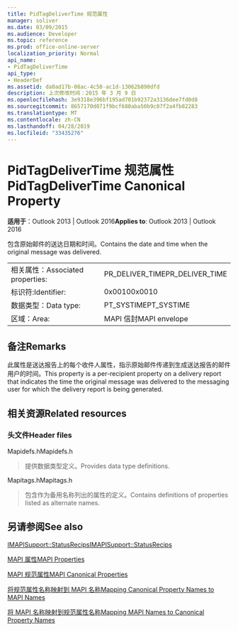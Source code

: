 ```yaml
---
title: PidTagDeliverTime 规范属性
manager: soliver
ms.date: 03/09/2015
ms.audience: Developer
ms.topic: reference
ms.prod: office-online-server
localization_priority: Normal
api_name:
- PidTagDeliverTime
api_type:
- HeaderDef
ms.assetid: da0ad17b-08ac-4c50-ac1d-13062b890dfd
description: 上次修改时间：2015 年 3 月 9 日
ms.openlocfilehash: 3e9318e396bf195ad701b92372a3136dee7fd0d8
ms.sourcegitcommit: 8657170d071f9bcf680aba50b9c07f2a4fb82283
ms.translationtype: MT
ms.contentlocale: zh-CN
ms.lasthandoff: 04/28/2019
ms.locfileid: "33435276"
---
```

# <a name="pidtagdelivertime-canonical-property"></a><span data-ttu-id="f4460-103">PidTagDeliverTime 规范属性</span><span class="sxs-lookup"><span data-stu-id="f4460-103">PidTagDeliverTime Canonical Property</span></span>

  
  
<span data-ttu-id="f4460-104">**适用于**：Outlook 2013 | Outlook 2016</span><span class="sxs-lookup"><span data-stu-id="f4460-104">**Applies to**: Outlook 2013 | Outlook 2016</span></span> 
  
<span data-ttu-id="f4460-105">包含原始邮件的送达日期和时间。</span><span class="sxs-lookup"><span data-stu-id="f4460-105">Contains the date and time when the original message was delivered.</span></span> 
  
|||
|:-----|:-----|
|<span data-ttu-id="f4460-106">相关属性：</span><span class="sxs-lookup"><span data-stu-id="f4460-106">Associated properties:</span></span>  <br/> |<span data-ttu-id="f4460-107">PR_DELIVER_TIME</span><span class="sxs-lookup"><span data-stu-id="f4460-107">PR_DELIVER_TIME</span></span>  <br/> |
|<span data-ttu-id="f4460-108">标识符:</span><span class="sxs-lookup"><span data-stu-id="f4460-108">Identifier:</span></span>  <br/> |<span data-ttu-id="f4460-109">0x0010</span><span class="sxs-lookup"><span data-stu-id="f4460-109">0x0010</span></span>  <br/> |
|<span data-ttu-id="f4460-110">数据类型：</span><span class="sxs-lookup"><span data-stu-id="f4460-110">Data type:</span></span>  <br/> |<span data-ttu-id="f4460-111">PT_SYSTIME</span><span class="sxs-lookup"><span data-stu-id="f4460-111">PT_SYSTIME</span></span>  <br/> |
|<span data-ttu-id="f4460-112">区域：</span><span class="sxs-lookup"><span data-stu-id="f4460-112">Area:</span></span>  <br/> |<span data-ttu-id="f4460-113">MAPI 信封</span><span class="sxs-lookup"><span data-stu-id="f4460-113">MAPI envelope</span></span>  <br/> |
   
## <a name="remarks"></a><span data-ttu-id="f4460-114">备注</span><span class="sxs-lookup"><span data-stu-id="f4460-114">Remarks</span></span>

<span data-ttu-id="f4460-115">此属性是送达报告上的每个收件人属性，指示原始邮件传递到生成送达报告的邮件用户的时间。</span><span class="sxs-lookup"><span data-stu-id="f4460-115">This property is a per-recipient property on a delivery report that indicates the time the original message was delivered to the messaging user for which the delivery report is being generated.</span></span>
  
## <a name="related-resources"></a><span data-ttu-id="f4460-116">相关资源</span><span class="sxs-lookup"><span data-stu-id="f4460-116">Related resources</span></span>

### <a name="header-files"></a><span data-ttu-id="f4460-117">头文件</span><span class="sxs-lookup"><span data-stu-id="f4460-117">Header files</span></span>

<span data-ttu-id="f4460-118">Mapidefs.h</span><span class="sxs-lookup"><span data-stu-id="f4460-118">Mapidefs.h</span></span>
  
> <span data-ttu-id="f4460-119">提供数据类型定义。</span><span class="sxs-lookup"><span data-stu-id="f4460-119">Provides data type definitions.</span></span>
    
<span data-ttu-id="f4460-120">Mapitags.h</span><span class="sxs-lookup"><span data-stu-id="f4460-120">Mapitags.h</span></span>
  
> <span data-ttu-id="f4460-121">包含作为备用名称列出的属性的定义。</span><span class="sxs-lookup"><span data-stu-id="f4460-121">Contains definitions of properties listed as alternate names.</span></span>
    
## <a name="see-also"></a><span data-ttu-id="f4460-122">另请参阅</span><span class="sxs-lookup"><span data-stu-id="f4460-122">See also</span></span>



[<span data-ttu-id="f4460-123">IMAPISupport::StatusRecips</span><span class="sxs-lookup"><span data-stu-id="f4460-123">IMAPISupport::StatusRecips</span></span>](imapisupport-statusrecips.md)


[<span data-ttu-id="f4460-124">MAPI 属性</span><span class="sxs-lookup"><span data-stu-id="f4460-124">MAPI Properties</span></span>](mapi-properties.md)
  
[<span data-ttu-id="f4460-125">MAPI 规范属性</span><span class="sxs-lookup"><span data-stu-id="f4460-125">MAPI Canonical Properties</span></span>](mapi-canonical-properties.md)
  
[<span data-ttu-id="f4460-126">将规范属性名称映射到 MAPI 名称</span><span class="sxs-lookup"><span data-stu-id="f4460-126">Mapping Canonical Property Names to MAPI Names</span></span>](mapping-canonical-property-names-to-mapi-names.md)
  
[<span data-ttu-id="f4460-127">将 MAPI 名称映射到规范属性名称</span><span class="sxs-lookup"><span data-stu-id="f4460-127">Mapping MAPI Names to Canonical Property Names</span></span>](mapping-mapi-names-to-canonical-property-names.md)


